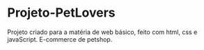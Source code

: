 # Projeto-PetLovers
Projeto criado para a matéria de web básico, feito com html, css e javaScript. E-commerce de petshop. 
